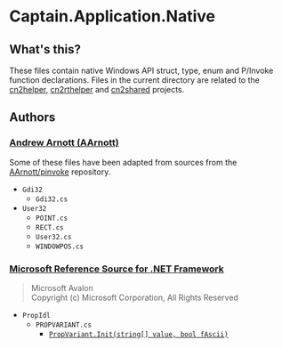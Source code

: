 ﻿# Captain.Application.Native
## What's this?
These files contain native Windows API struct, type, enum and P/Invoke function declarations.
Files in the current directory are related to the [cn2helper](https://github.com/CaptainApp/cn2helper),
[cn2rthelper](https://github.com/CaptainApp/cn2rthelper) and [cn2shared](https://github.com/CaptainApp/cn2shared)
projects.

## Authors
### [Andrew Arnott (AArnott)](https://github.com/AArnott)
Some of these files have been adapted from sources from the [AArnott/pinvoke](https://github.com/AArnott/pinvoke)
repository.

- `Gdi32`
  - `Gdi32.cs`
- `User32`
  - `POINT.cs`
  - `RECT.cs`
  - `User32.cs`
  - `WINDOWPOS.cs`

### [Microsoft Reference Source for .NET Framework](https://referencesource.microsoft.com/)
> Microsoft Avalon  
> Copyright (c) Microsoft Corporation, All Rights Reserved

- `PropIdl`
  - `PROPVARIANT.cs`
    - [`PropVariant.Init(string[] value, bool fAscii)`](https://referencesource.microsoft.com/#PresentationCore/Core/CSharp/System/Windows/Media/Imaging/PropVariant.cs,209)